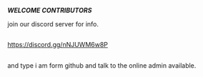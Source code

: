 
***WELCOME CONTRIBUTORS***

join our discord server for info.
##
https://discord.gg/nNJUWM6w8P
##
and type i am form github and talk to the online admin available.
